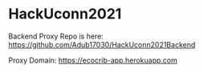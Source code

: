 # HackUconn2021

Backend Proxy Repo is here: https://github.com/Adub17030/HackUconn2021Backend

Proxy Domain: https://ecocrib-app.herokuapp.com
